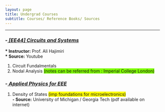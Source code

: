 ```yaml
---
layout: page
title: Undergrad Courses
subtitle: Courses/ Reference Books/ Sources
---
```



-----------

### -<EM><U>  [EE44] Circuits and Systems </U></EM>
<b> * Instructor:</b> Prof. Ali Hajimiri <br> <b> * Source:</b> Youtube 
1. Circuit Fundalmentals
2. Nodal Analysis <span style="background-color: #7FFF00"> (notes can be referred from : Imperial College London) </span>

### -<EM><U> Applied Physics for EEE </U></EM>

1. Density of States <span style="background-color: #FFFF00"> (imp foundations for microelectronics)</span>
   <br> <b> - Source:</b> University of Michigan / Georgia Tech  (pdf available on internet)



